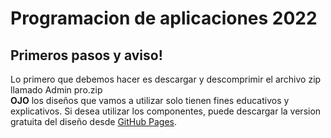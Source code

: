 # Programacion de aplicaciones 2022

## Primeros pasos y aviso!

Lo primero que debemos hacer es descargar y descomprimir el archivo zip llamado Admin pro.zip  
**OJO** los diseños que vamos a utilizar solo tienen fines educativos y explicativos. Si desea utilizar los componentes, puede descargar la version gratuita del diseño desde [GitHub Pages](www.wrappixel.com).

